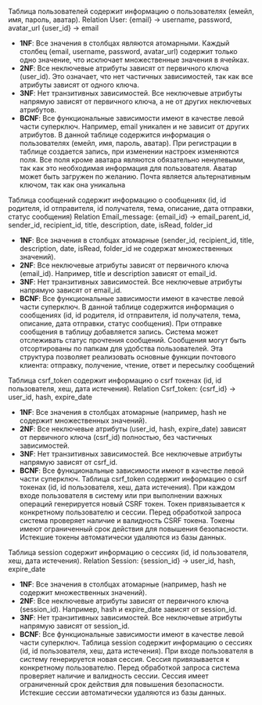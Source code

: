 Таблица пользователей содержит информацию о пользователях (емейл, имя, пароль, аватар).
Relation User:
{email} -> username, password, avatar_url
{user_id} -> email
- **1NF**: Все значения в столбцах являются атомарными. Каждый столбец (email, username, password, avatar_url) содержит только одно значение, что исключает множественные значения в ячейках.
- **2NF**: Все неключевые атрибуты зависят от первичного ключа (user_id). Это означает, что нет частичных зависимостей, так как все атрибуты зависят от одного ключа.
- **3NF**: Нет транзитивных зависимостей. Все неключевые атрибуты напрямую зависят от первичного ключа, а не от других неключевых атрибутов.
- **BCNF**: Все функциональные зависимости имеют в качестве левой части суперключ. Например, email уникален и не зависит от других атрибутов.
В данной таблице содержится информация о пользователях (емейл, имя, пароль, аватар).
При регистрации в таблице создается запись, при изменении настроек изменяются поля.
Все поля кроме аватара являются обязательно ненулевыми, так как это необходимая информация для пользователя.
Аватар может быть загружен по желанию. Почта является альтернативным ключом, так как она уникальна

Таблица сообщений содержит информацию о сообщениях (id, id родителя, id отправителя, id получателя, тема, описание, дата отправки, статус сообщения)
Relation Email_message:
{email_id} -> email_parent_id, sender_id, recipient_id, title, description, date, isRead, folder_id
- **1NF**: Все значения в столбцах атомарные (sender_id, recipient_id, title, description, date, isRead, folder_id не содержат множественных значений).
- **2NF**: Все неключевые атрибуты зависят от первичного ключа (email_id). Например, title и description зависят от email_id.
- **3NF**: Нет транзитивных зависимостей. Все неключевые атрибуты напрямую зависят от email_id.
- **BCNF**: Все функциональные зависимости имеют в качестве левой части суперключ.
В данной таблице содержится информация о сообщениях (id, id родителя, id отправителя, id получателя, тема, описание, дата отправки, статус сообщения). При отправке сообщения в таблицу добавляется запись. Система может отслеживать статус прочтения сообщений. Сообщения могут быть отсортированы по папкам для удобства пользователей. Эта структура позволяет реализовать основные функции почтового клиента: отправку, получение, чтение, ответ и пересылку сообщений

Таблица csrf_token содержит информацию о csrf токенах (id, id пользователя, хеш, дата истечения).
Relation Csrf_token:
{csrf_id} -> user_id, hash, expire_date
- **1NF**: Все значения в столбцах атомарные (например, hash не содержит множественных значений).
- **2NF**: Все неключевые атрибуты (user_id, hash, expire_date) зависят от первичного ключа (csrf_id) полностью, без частичных зависимостей.
- **3NF**: Нет транзитивных зависимостей. Все неключевые атрибуты напрямую зависят от csrf_id.
- **BCNF**: Все функциональные зависимости имеют в качестве левой части суперключ.
Таблица csrf_token содержит информацию о csrf токенах (id, id пользователя, хеш, дата истечения). При каждом входе пользователя в систему или при выполнении важных операций генерируется новый CSRF токен. Токен привязывается к конкретному пользователю и сессии. Перед обработкой запроса система проверяет наличие и валидность CSRF токена. Токены имеют ограниченный срок действия для повышения безопасности. Истекшие токены автоматически удаляются из базы данных.

Таблица session содержит информацию о сессиях (id, id пользователя, хеш, дата истечения).
Relation Session:
{session_id} -> user_id, hash, expire_date
- **1NF**: Все значения в столбцах атомарные (например, hash не содержит множественных значений).
- **2NF**: Все неключевые атрибуты зависят от первичного ключа (session_id). Например, hash и expire_date зависят от session_id.
- **3NF**: Нет транзитивных зависимостей. Все неключевые атрибуты напрямую зависят от session_id.
- **BCNF**: Все функциональные зависимости имеют в качестве левой части суперключ.
Таблица session содержит информацию о сессиях (id, id пользователя, хеш, дата истечения). При входе пользователя в систему генерируется новая сессия. Сессия привязывается к конкретному пользователю. Перед обработкой запроса система проверяет наличие и валидность сессии. Сессия имеет ограниченный срок действия для повышения безопасности. Истекшие сессии автоматически удаляются из базы данных.
